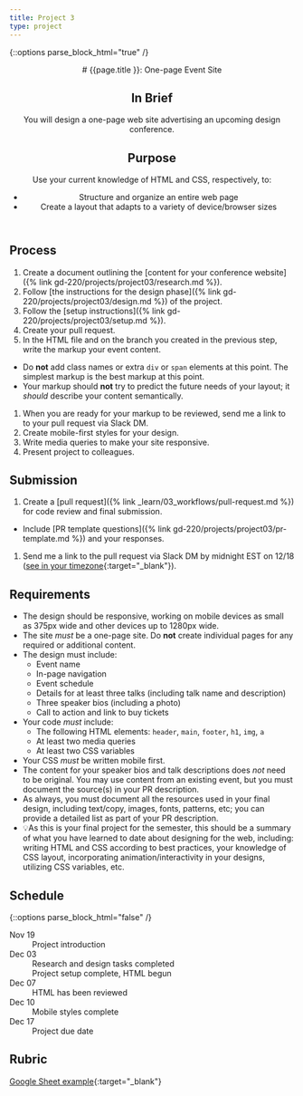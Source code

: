 ```yaml
---
title: Project 3
type: project
---
```


{::options parse_block_html="true" /}

<header>
# {{page.title }}: One-page Event Site

## In Brief
You will design a one-page web site advertising an upcoming design conference.

## Purpose
Use your current knowledge of HTML and CSS, respectively, to:
- Structure and organize an entire web page
- Create a layout that adapts to a variety of device/browser sizes

</header>

<section>

## Process
1. Create a document outlining the [content for your conference website]({% link gd-220/projects/project03/research.md %}).
1. Follow [the instructions for the design phase]({% link gd-220/projects/project03/design.md %}) of the project.
1. Follow the [setup instructions]({% link gd-220/projects/project03/setup.md %}).
1. Create your pull request.
1. In the HTML file and on the branch you created in the previous step, write the markup your event content.
  - Do **not** add class names or extra `div` or `span` elements at this point. The simplest markup is the best markup at this point.
  - Your markup should **not** try to predict the future needs of your layout; it _should_ describe your content semantically.
1. When you are ready for your markup to be reviewed, send me a link to to your pull request via Slack DM.
1. Create mobile-first styles for your design.
1. Write media queries to make your site responsive.
1. Present project to colleagues.

## Submission
1. Create a [pull request]({% link _learn/03_workflows/pull-request.md %}) for code review and final submission.
  - Include [PR template questions]({% link gd-220/projects/project03/pr-template.md %}) and your responses.
1. Send me a link to the pull request via Slack DM by midnight EST on 12/18 ([see in your timezone](https://everytimezone.com/s/82b9cccb){:target="_blank"}).


## Requirements
- The design should be responsive, working on mobile devices as small as 375px wide and other devices up to 1280px wide.
- The site _must_ be a one-page site. Do **not** create individual pages for any required or additional content.
- The design must include:
  - Event name
  - In-page navigation
  - Event schedule
  - Details for at least three talks (including talk name and description)
  - Three speaker bios (including a photo)
  - Call to action and link to buy tickets
- Your code _must_ include:
  - The following HTML elements: `header`, `main`, `footer`, `h1`, `img`, `a`
  - At least two media queries
  - At least two CSS variables
- Your CSS _must_ be written mobile first.
- The content for your speaker bios and talk descriptions does _not_ need to be original. You may use content from an existing event, but you must document the source(s) in your PR description.
- As always, you must document all the resources used in your final design, including text/copy, images, fonts, patterns, etc; you can provide a detailed list as part of your PR description.
- 💡As this is your final project for the semester, this should be a summary of what you have learned to date about designing for the web, including: writing HTML and CSS according to best practices, your knowledge of CSS layout, incorporating animation/interactivity in your designs, utilizing CSS variables, etc.

</section>

<aside>

## Schedule

{::options parse_block_html="false" /}
<dl>
<dt>Nov 19</dt>
<dd>Project introduction</dd>
<dt>Dec 03</dt>
<dd>Research and design tasks completed</dd>
<dd>Project setup complete, HTML begun</dd>
<dt>Dec 07</dt>
<dd>HTML has been reviewed</dd>
<dt>Dec 10</dt>
<dd>Mobile styles complete</dd>
<dt>Dec 17</dt>
<dd>Project due date</dd>
</dl>

## Rubric
[Google Sheet example](https://docs.google.com/spreadsheets/d/e/2PACX-1vTwhxDx3oZco1CQLtyOhTPnaZ4aAIzSXt62AbhiQLHlvYesx649B08L1XfLbVoRkCenMPsAkfFy2MfW/pubhtml?gid=2130258795&single=true){:target="_blank"}

</aside>
